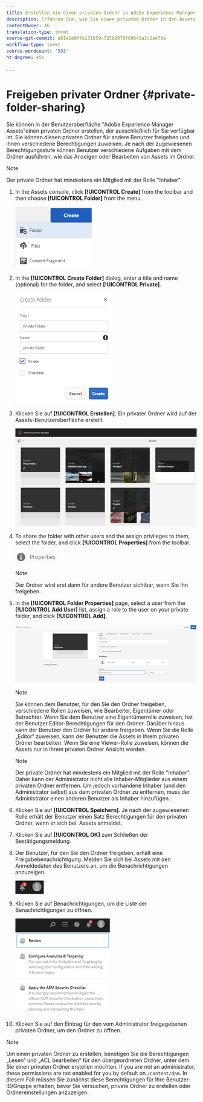 ```yaml
---
title: Erstellen Sie einen privaten Ordner in Adobe Experience Manager und geben Sie ihn frei.
description: Erfahren Sie, wie Sie einen privaten Ordner in den Assets des Adobe Experience Managers erstellen und ihn für andere Benutzer freigeben und ihnen verschiedene Berechtigungen zuweisen.
contentOwner: AG
translation-type: tm+mt
source-git-commit: a61e1e9ffb132b59c725b2078f09641a3c2a479a
workflow-type: tm+mt
source-wordcount: '503'
ht-degree: 45%

---
```



# Freigeben privater Ordner {#private-folder-sharing}

Sie können in der Benutzeroberfläche &quot;Adobe Experience Manager Assets&quot;einen privaten Ordner erstellen, der ausschließlich für Sie verfügbar ist. Sie können diesen privaten Ordner für andere Benutzer freigeben und ihnen verschiedene Berechtigungen zuweisen. Je nach der zugewiesenen Berechtigungsstufe können Benutzer verschiedene Aufgaben mit dem Ordner ausführen, wie das Anzeigen oder Bearbeiten von Assets im Ordner.

>[!NOTE]
>
> Der private Ordner hat mindestens ein Mitglied mit der Rolle &quot;Inhaber&quot;.

1. In the Assets console, click **[!UICONTROL Create]** from the toolbar and then choose **[!UICONTROL Folder]** from the menu.

   ![Asset-Ordner erstellen](assets/Create-folder.png)

1. In the **[!UICONTROL Create Folder]** dialog, enter a title and name (optional) for the folder, and select **[!UICONTROL Private]**.

   ![Aktivieren Sie das Kontrollkästchen &quot;Privat&quot;, um den Ordner privat zu machen](assets/private-folder.png)

1. Klicken Sie auf **[!UICONTROL Erstellen]**. Ein privater Ordner wird auf der Assets-Benutzeroberfläche erstellt.

   ![chlimage_1-413](assets/chlimage_1-413.png)

1. To share the folder with other users and the assign privileges to them, select the folder, and click **[!UICONTROL Properties]** from the toolbar.

   ![chlimage_1-414](assets/chlimage_1-414.png)

   >[!NOTE]
   >
   >Der Ordner wird erst dann für andere Benutzer sichtbar, wenn Sie ihn freigeben.

1. In the **[!UICONTROL Folder Properties]** page, select a user from the **[!UICONTROL Add User]** list, assign a role to the user on your private folder, and click **[!UICONTROL Add]**.

   ![chlimage_1-415](assets/chlimage_1-415.png)

   >[!NOTE]
   >
   >Sie können dem Benutzer, für den Sie den Ordner freigeben, verschiedene Rollen zuweisen, wie Bearbeiter, Eigentümer oder Betrachter. Wenn Sie dem Benutzer eine Eigentümerrolle zuweisen, hat der Benutzer Editor-Berechtigungen für den Ordner. Darüber hinaus kann der Benutzer den Ordner für andere freigeben. Wenn Sie die Rolle „Editor“ zuweisen, kann der Benutzer die Assets in Ihrem privaten Ordner bearbeiten. Wenn Sie eine Viewer-Rolle zuweisen, können die Assets nur in Ihrem privaten Ordner Ansicht werden.

   >[!NOTE]
   >
   > Der private Ordner hat mindestens ein Mitglied mit der Rolle &quot;Inhaber&quot;. Daher kann der Administrator nicht alle Inhaber-Mitglieder aus einem privaten Ordner entfernen. Um jedoch vorhandene Inhaber (und den Administrator selbst) aus dem privaten Ordner zu entfernen, muss der Administrator einen anderen Benutzer als Inhaber hinzufügen.

1. Klicken Sie auf **[!UICONTROL Speichern]**. Je nach der zugewiesenen Rolle erhält der Benutzer einen Satz Berechtigungen für den privaten Ordner, wenn er sich bei  Assets anmeldet.
1. Klicken Sie auf **[!UICONTROL OK]** zum Schließen der Bestätigungsmeldung.
1. Der Benutzer, für den Sie den Ordner freigeben, erhält eine Freigabebenachrichtigung. Melden Sie sich bei Assets mit den Anmeldedaten des Benutzers an, um die Benachrichtigungen anzuzeigen.

   ![chlimage_1-416](assets/chlimage_1-416.png)

1. Klicken Sie auf Benachrichtigungen, um die Liste der Benachrichtigungen zu öffnen.

   ![Liste der Meldungen](assets/Assets-Notification.png)

1. Klicken Sie auf den Eintrag für den vom Administrator freigegebenen privaten Ordner, um den Ordner zu öffnen.

>[!NOTE]
>
>Um einen privaten Ordner zu erstellen, benötigen Sie die Berechtigungen „Lesen“ und „ACL bearbeiten“ für den übergeordneten Ordner, unter dem Sie einen privaten Ordner erstellen möchten. If you are not an administrator, these permissions are not enabled for you by default on `/content/dam`. In diesem Fall müssen Sie zunächst diese Berechtigungen für Ihre Benutzer-ID/Gruppe erhalten, bevor Sie versuchen, private Ordner zu erstellen oder Ordnereinstellungen anzuzeigen.
